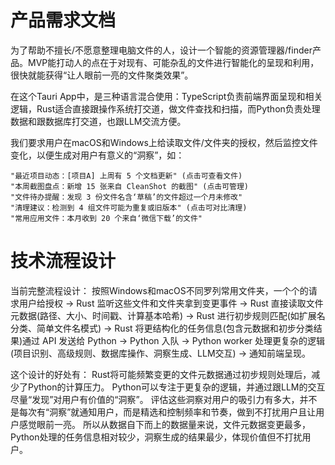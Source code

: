 # 产品需求文档

为了帮助不擅长/不愿意整理电脑文件的人，设计一个智能的资源管理器/finder产品。MVP能打动人的点在于对现有、可能杂乱的文件进行智能化的呈现和利用，很快就能获得“让人眼前一亮的文件聚类效果”。

在这个Tauri App中，是三种语言混合使用：TypeScript负责前端界面呈现和相关逻辑，Rust适合直接跟操作系统打交道，做文件查找和扫描，而Python负责处理数据和跟数据库打交道，也跟LLM交流方便。

我们要求用户在macOS和Windows上给读取文件/文件夹的授权，然后监控文件变化，以便生成对用户有意义的“洞察”，如：

```
"最近项目动态：[项目A] 上周有 5 个文档更新" (点击可查看文件)
"本周截图盘点：新增 15 张来自 CleanShot 的截图" (点击可管理)
"文件待办提醒：发现 3 份文件名含‘草稿’的文件超过一个月未修改"
"清理建议：检测到 4 组文件可能为重复或旧版本" (点击可对比清理)
"常用应用文件：本月收到 20 个来自‘微信下载’的文件"
```

# 技术流程设计

当前完整流程设计：
按照Windows和macOS不同罗列常用文件夹，一个个的请求用户给授权 -> 
Rust 监听这些文件和文件夹拿到变更事件 -> 
Rust 直接读取文件元数据(路径、大小、时间戳、计算基本哈希) -> 
Rust 进行初步规则匹配(如扩展名分类、简单文件名模式) -> 
Rust 将更结构化的任务信息(包含元数据和初步分类结果)通过 API 发送给 Python -> 
Python 入队 -> 
Python worker 处理更复杂的逻辑(项目识别、高级规则、数据库操作、洞察生成、LLM交互) -> 
通知前端呈现。

这个设计的好处有：
Rust将可能频繁变更的文件元数据通过初步规则处理后，减少了Python的计算压力。
Python可以专注于更复杂的逻辑，并通过跟LLM的交互尽量“发现”对用户有价值的“洞察”。
评估这些洞察对用户的吸引力有多大，并不是每次有“洞察”就通知用户，而是精选和控制频率和节奏，做到不打扰用户且让用户感觉眼前一亮。
所以从数据自下而上的数据量来说，文件元数据变更最多，Python处理的任务信息相对较少，洞察生成的结果最少，体现价值但不打扰用户。
